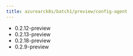 ```yaml
---
title: azurearck8s/batch1/preview/config-agent
---
```

- 0.2.12-preview
- 0.2.13-preview
- 0.2.18-preview
- 0.2.9-preview
